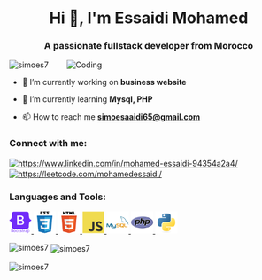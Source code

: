 <h1 align="center">Hi 👋, I'm Essaidi Mohamed</h1>
<h3 align="center">A passionate fullstack developer from Morocco</h3>
<img align="right" alt="Coding" width="400" src="https://raw.githubusercontent.com/bharatkathorer/bharatkathorer/master/assets/animated.gif">

<p align="left"> <img src="https://komarev.com/ghpvc/?username=simoes7&label=Profile%20views&color=0e75b6&style=flat" alt="simoes7" /> </p>

- 🔭 I’m currently working on **business website**

- 🌱 I’m currently learning **Mysql, PHP**

- 📫 How to reach me **simoesaaidi65@gmail.com**

<h3 align="left">Connect with me:</h3>
<p align="left">
<a href="https://linkedin.com/in/https://www.linkedin.com/in/mohamed-essaidi-94354a2a4/" target="blank"><img align="center" src="https://raw.githubusercontent.com/rahuldkjain/github-profile-readme-generator/master/src/images/icons/Social/linked-in-alt.svg" alt="https://www.linkedin.com/in/mohamed-essaidi-94354a2a4/" height="30" width="40" /></a>
<a href="https://www.leetcode.com/https://leetcode.com/mohamedessaidi/" target="blank"><img align="center" src="https://raw.githubusercontent.com/rahuldkjain/github-profile-readme-generator/master/src/images/icons/Social/leet-code.svg" alt="https://leetcode.com/mohamedessaidi/" height="30" width="40" /></a>
</p>

<h3 align="left">Languages and Tools:</h3>
<p align="left"> <a href="https://getbootstrap.com" target="_blank" rel="noreferrer"> <img src="https://raw.githubusercontent.com/devicons/devicon/master/icons/bootstrap/bootstrap-plain-wordmark.svg" alt="bootstrap" width="40" height="40"/> </a> <a href="https://www.w3schools.com/css/" target="_blank" rel="noreferrer"> <img src="https://raw.githubusercontent.com/devicons/devicon/master/icons/css3/css3-original-wordmark.svg" alt="css3" width="40" height="40"/> </a> <a href="https://www.w3.org/html/" target="_blank" rel="noreferrer"> <img src="https://raw.githubusercontent.com/devicons/devicon/master/icons/html5/html5-original-wordmark.svg" alt="html5" width="40" height="40"/> </a> <a href="https://developer.mozilla.org/en-US/docs/Web/JavaScript" target="_blank" rel="noreferrer"> <img src="https://raw.githubusercontent.com/devicons/devicon/master/icons/javascript/javascript-original.svg" alt="javascript" width="40" height="40"/> </a> <a href="https://www.mysql.com/" target="_blank" rel="noreferrer"> <img src="https://raw.githubusercontent.com/devicons/devicon/master/icons/mysql/mysql-original-wordmark.svg" alt="mysql" width="40" height="40"/> </a> <a href="https://www.php.net" target="_blank" rel="noreferrer"> <img src="https://raw.githubusercontent.com/devicons/devicon/master/icons/php/php-original.svg" alt="php" width="40" height="40"/> </a> <a href="https://www.python.org" target="_blank" rel="noreferrer"> <img src="https://raw.githubusercontent.com/devicons/devicon/master/icons/python/python-original.svg" alt="python" width="40" height="40"/> </a> </p>

<p><img align="left" src="https://github-readme-stats.vercel.app/api/top-langs?username=simoes7&show_icons=true&locale=en&layout=compact" alt="simoes7" /></p>

<p>&nbsp;<img align="center" src="https://github-readme-stats.vercel.app/api?username=simoes7&show_icons=true&locale=en" alt="simoes7" /></p>

<p><img align="center" src="https://github-readme-streak-stats.herokuapp.com/?user=simoes7&" alt="simoes7" /></p>



